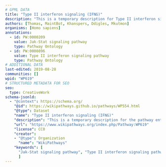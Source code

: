 ```yaml
---
# GPML DATA
title: "Type II interferon signaling (IFNG)"
description: "This is a temporary description for Type II interferon signaling (IFNG)"
authors: [Thomas, MaintBot, Khanspers, Ddigles, Mkutmon]
organisms: [Homo sapiens]
annotations:
  - id: PW:0000209
    value: Jak-Stat signaling pathway
    type: Pathway Ontology
  - id: PW:0000896
    value: Type II interferon signaling pathway
    type: Pathway Ontology
# ADDITIONAL DATA
last-edited: 2019-08-28
communities: []
wpid: "WP619"
# STRUCTURED METADATA FOR SEO
seo:
  type: CreativeWork
schema-jsonld:
  - "@context": https://schema.org/
    "@id": https://wikipathways.github.io/pathways/WP554.html
    "@type": Dataset
    "name": "Type II interferon signaling (IFNG)"
    "description": "This is a temporary description for the pathway entitled: Type II interferon signaling (IFNG)"
    "url": "https://www.wikipathways.org/index.php/Pathway:WP619"
    "license": CC0
    "creator":
    - "@type": Organization
      "name": "WikiPathways"
    "keywords": [
      "Jak-Stat signaling pathway", "Type II interferon signaling pathway",
      ]
---
```

